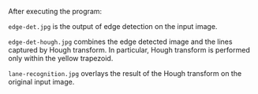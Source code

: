 After executing the program:

`edge-det.jpg` is the output of edge detection on the input image.

`edge-det-hough.jpg` combines the edge detected image and the lines captured by Hough transform. In particular, Hough transform is performed only within the yellow trapezoid.

`lane-recognition.jpg` overlays the result of the Hough transform on the original input image.
